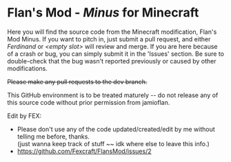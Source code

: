 # Flan's Mod - _Minus_ for Minecraft #

Here you will find the source code from the Minecraft modification, Flan's Mod Minus.  If you want to pitch in,
just submit a pull request, and either _Ferdinand_ or _\<empty slot\>_ will review and merge.  If you are here
because of a crash or bug, you can simply submit it in the 'Issues' section.  Be sure to double-check that
the bug wasn't reported previously or caused by other modifications.

~~Please make any pull requests to the dev branch.~~

This GitHub environment is to be treated maturely -- do not release any of this source code without prior
permission from jamioflan.



Edit by FEX:
- Please don't use any of the code updated/created/edit by me without telling me before, thanks.<br>
(just wanna keep track of stuff ~~ idk where else to leave this info.)
- https://github.com/Fexcraft/FlansMod/issues/2
